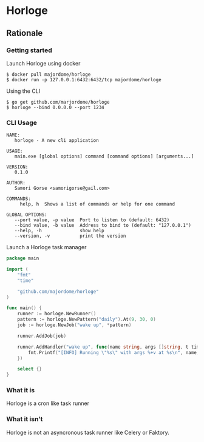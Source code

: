 # Horloge

## Rationale


### Getting started

Launch Horloge using docker

```
$ docker pull majordome/horloge
$ docker run -p 127.0.0.1:6432:6432/tcp majordome/horloge
```

Using the CLI

```
$ go get github.com/marjordome/horloge
$ horloge --bind 0.0.0.0 --port 1234
```

### CLI Usage

```
NAME:
   horloge - A new cli application

USAGE:
   main.exe [global options] command [command options] [arguments...]

VERSION:
   0.1.0

AUTHOR:
   Samori Gorse <samorigorse@gail.com>

COMMANDS:
     help, h  Shows a list of commands or help for one command

GLOBAL OPTIONS:
   --port value, -p value  Port to listen to (default: 6432)
   --bind value, -b value  Address to bind to (default: "127.0.0.1")
   --help, -h              show help
   --version, -v           print the version
```



Launch a Horloge task manager

```go
package main

import (
	"fmt"
	"time"

	"github.com/majordome/horloge"
)

func main() {
	runner := horloge.NewRunner()
	pattern := horloge.NewPattern("daily").At(9, 30, 0)
	job := horloge.NewJob("wake up", *pattern)

	runner.AddJob(job)

	runner.AddHandler("wake up", func(name string, args []string, t time.Time) {
		fmt.Printf("[INFO] Running \"%s\" with args %+v at %s\n", name, args, t.String())
	})

	select {}
}
```

### What it is

Horloge is a cron like task runner

### What it isn't

Horloge is not an asyncronous task runner like Celery or Faktory.